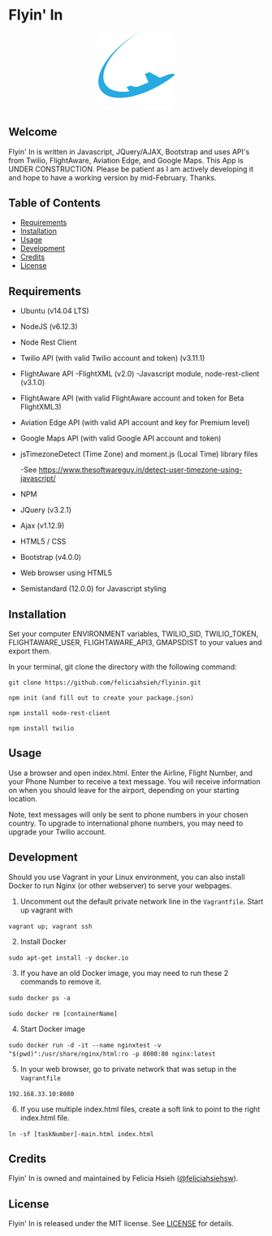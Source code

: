 # Flyin' In

<p align="center"><img src="images/LogoFlyinIn.png" width="150px" /></p>

## Welcome
Flyin' In is written in Javascript, JQuery/AJAX, Bootstrap and uses API's from Twilio, FlightAware, Aviation Edge, and Google Maps.
This App is UNDER CONSTRUCTION. Please be patient as I am actively developing it and hope to have a working version by mid-February. Thanks.

## Table of Contents
* [Requirements](#requirements)
* [Installation](#installation)
* [Usage](#usage)
* [Development](#development)
* [Credits](#credits)
* [License](#license)

## Requirements
* Ubuntu (v14.04 LTS)
* NodeJS (v6.12.3)
* Node Rest Client
* Twilio API (with valid Twilio account and token) (v3.11.1)
* FlightAware API
  -FlightXML (v2.0)
  -Javascript module, node-rest-client (v3.1.0)
* FlightAware API (with valid FlightAware account and token for Beta FlightXML3)
* Aviation Edge API (with valid API account and key for Premium level)
* Google Maps API (with valid Google API account and token)
* jsTimezoneDetect (Time Zone) and moment.js (Local Time) library files

  -See https://www.thesoftwareguy.in/detect-user-timezone-using-javascript/
* NPM
* JQuery (v3.2.1)
* Ajax (v1.12.9)
* HTML5 / CSS
* Bootstrap (v4.0.0)
* Web browser using HTML5
* Semistandard (12.0.0) for Javascript styling

## Installation
Set your computer ENVIRONMENT variables,
TWILIO_SID, TWILIO_TOKEN, FLIGHTAWARE_USER, FLIGHTAWARE_API3, GMAPSDIST  to your values and export them.

In your terminal, git clone the directory with the following command:
```
git clone https://github.com/feliciahsieh/flyinin.git
```

```
npm init (and fill out to create your package.json)
```

```
npm install node-rest-client
```

```
npm install twilio
```

## Usage
Use a browser and open index.html. Enter the Airline, Flight Number, and your Phone Number to receive a text message. You will receive information on when you should leave for the airport, depending on your starting location.

Note, text messages will only be sent to phone numbers in your chosen country. To upgrade to international phone numbers, you may need to upgrade your Twilio account.

## Development

Should you use Vagrant in your Linux environment, you can also install Docker to run Nginx (or other webserver) to serve your webpages.

1. Uncomment out the default private network line in the `Vagrantfile`. Start up vagrant with

`vagrant up; vagrant ssh`

2. Install Docker

`sudo apt-get install -y docker.io`

3. If you have an old Docker image, you may need to run these 2 commands to remove it.

`sudo docker ps -a`

`sudo docker rm [containerName]`

4. Start Docker image

`sudo docker run -d -it --name nginxtest -v "$(pwd)":/usr/share/nginx/html:ro -p 8080:80 nginx:latest`

5. In your web browser, go to private network that was setup in the `Vagrantfile`

`192.168.33.10:8080`

6. If you use multiple index.html files, create a soft link to point to the right index.html file.

`ln -sf [taskNumber]-main.html index.html`

## Credits
Flyin' In is owned and maintained by Felicia Hsieh ([@feliciahsiehsw](https://twitter.com/feliciahsiehsw)).

## License
Flyin' In is released under the MIT license. See [LICENSE](https://github.com/feliciahsieh/flyinin/blob/master/LICENSE) for details.
